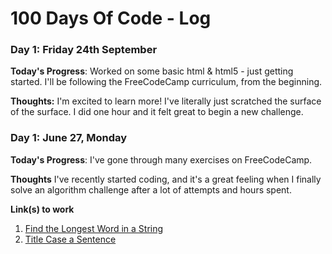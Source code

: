 # 100 Days Of Code - Log

### Day 1: Friday 24th September

**Today's Progress**: Worked on some basic html & html5 - just getting started. I'll be following the FreeCodeCamp curriculum, from the beginning.

**Thoughts:** I'm excited to learn more! I've literally just scratched the surface of the surface. I did one hour and it felt great to begin a new challenge.


### Day 1: June 27, Monday

**Today's Progress**: I've gone through many exercises on FreeCodeCamp.

**Thoughts** I've recently started coding, and it's a great feeling when I finally solve an algorithm challenge after a lot of attempts and hours spent.

**Link(s) to work**
1. [Find the Longest Word in a String](https://www.freecodecamp.com/challenges/find-the-longest-word-in-a-string)
2. [Title Case a Sentence](https://www.freecodecamp.com/challenges/title-case-a-sentence)
